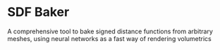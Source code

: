 ﻿# SDF Baker

A comprehensive tool to bake signed distance functions from arbitrary meshes, using neural networks as a fast way of rendering volumetrics